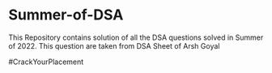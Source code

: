 # Summer-of-DSA

This Repository contains solution of all the DSA questions solved in Summer of 2022. 
This question are taken from DSA Sheet of Arsh Goyal 

#CrackYourPlacement
